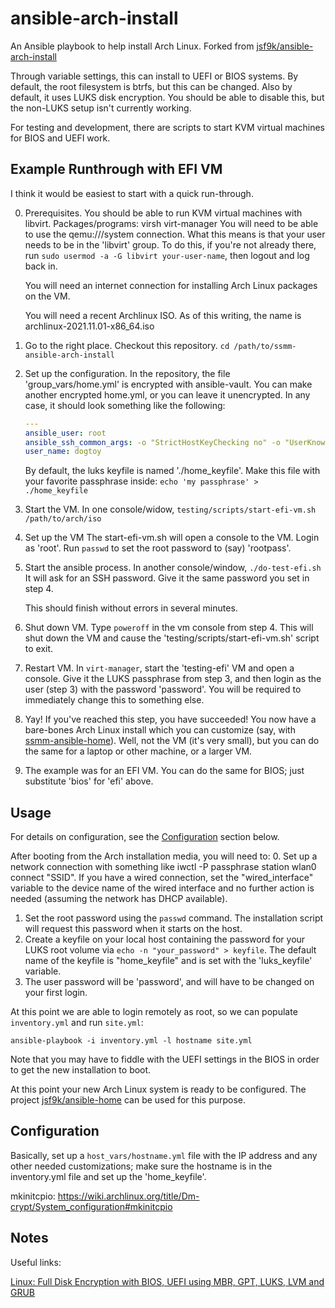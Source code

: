 # ansible-arch-install #

An Ansible playbook to help install Arch Linux. Forked from
[jsf9k/ansible-arch-install](https://github.com/jsf9k/ansible-arch-install)

Through variable settings, this can install to UEFI or BIOS systems.
By default, the root filesystem is btrfs, but this can be changed.
Also by default, it uses LUKS disk encryption. You should be able to
disable this, but the non-LUKS setup isn't currently working.

For testing and development, there are scripts to start KVM virtual
machines for BIOS and UEFI work.

## Example Runthrough with EFI VM ##

I think it would be easiest to start with a quick run-through.

0. Prerequisites.
   You should be able to run KVM virtual machines with libvirt.
   Packages/programs:
       virsh
       virt-manager
   You will need to be able to use the qemu:///system connection. What
   this means is that your user needs to be in the 'libvirt' group. To
   do this, if you're not already there, run
   `sudo usermod -a -G libvirt your-user-name`, then logout and log
   back in.
   
   You will need an internet connection for installing Arch Linux
   packages on the VM.
   
   You will need a recent Archlinux ISO. As of this writing, the name
   is archlinux-2021.11.01-x86_64.iso
   
1. Go to the right place.
   Checkout this repository.
   `cd /path/to/ssmm-ansible-arch-install`

2. Set up the configuration.
   In the repository, the file 'group_vars/home.yml' is encrypted with
   ansible-vault. You can make another encrypted home.yml, or you can
   leave it unencrypted. In any case, it should look something like
   the following:
   
   ```yaml
   ---
   ansible_user: root
   ansible_ssh_common_args: -o "StrictHostKeyChecking no" -o "UserKnownHostsFile /dev/null"
   user_name: dogtoy
   ```

   By default, the luks keyfile is named './home_keyfile'. Make this
   file with your favorite passphrase inside:
   `echo 'my passphrase' > ./home_keyfile`

3. Start the VM.
   In one console/widow,
   `testing/scripts/start-efi-vm.sh /path/to/arch/iso`
   
4. Set up the VM
   The start-efi-vm.sh will open a console to the VM. Login as
   'root'. Run `passwd` to set the root password to (say) 'rootpass'.

5. Start the ansible process.
   In another console/window,
   `./do-test-efi.sh`
   It will ask for an SSH password. Give it the same password you set
   in step 4.

   This should finish without errors in several minutes.
   
6. Shut down VM.
   Type `poweroff` in the vm console from step 4. This will shut down
   the VM and cause the 'testing/scripts/start-efi-vm.sh' script to
   exit.
   
7. Restart VM.
   In `virt-manager`, start the 'testing-efi' VM and open a console.
   Give it the LUKS passphrase from step 3, and then login as the user
   (step 3) with the password 'password'. You will be required to
   immediately change this to something else.
   
8. Yay!
   If you've reached this step, you have succeeded! You now have a
   bare-bones Arch Linux install which you can customize (say, with
   [ssmm-ansible-home](https://github.com/sesamemucho/ssmm-ansible-home)).
   Well, not the VM (it's very small), but you can do the same for a
   laptop or other machine, or a larger VM.
   
9. The example was for an EFI VM. You can do the same for BIOS; just
   substitute 'bios' for 'efi' above.

## Usage ##

For details on configuration, see the [Configuration](#configuration) section below.

After booting from the Arch installation media, you will need to:
0. Set up a network connection with something like
   iwctl -P passphrase station wlan0 connect "SSID". If you have a
   wired connection, set the "wired_interface" variable to the device
   name of the wired interface and no further action is needed
   (assuming the network has DHCP available).
1. Set the root password using the `passwd` command. The installation
   script will request this password when it starts on the host.
2. Create a keyfile on your local host containing the password for
   your LUKS root volume via `echo -n "your_password" > keyfile`. The
   default name of the keyfile is "home_keyfile" and is set with the
   'luks_keyfile' variable.
3. The user password will be 'password', and will have to be changed
   on your first login.

At this point we are able to login remotely as root, so we can
populate `inventory.yml` and run `site.yml`:

```console
ansible-playbook -i inventory.yml -l hostname site.yml
```

Note that you may have to fiddle with the UEFI settings in the BIOS in
order to get the new installation to boot.

At this point your new Arch Linux system is ready to be configured.
The project
[jsf9k/ansible-home](https://github.com/jsf9k/ansible-home) can be
used for this purpose.

## Configuration ##

Basically, set up a `host_vars/hostname.yml` file with the IP address
and any other needed customizations; make sure the hostname is in the
inventory.yml file and set up the 'home_keyfile'.

mkinitcpio:
https://wiki.archlinux.org/title/Dm-crypt/System_configuration#mkinitcpio

## Notes ##

Useful links:

[Linux: Full Disk Encryption with BIOS, UEFI using MBR, GPT, LUKS, LVM and GRUB](https://www.rohlix.eu/post/linux-disk-encryption-with-bios-uefi-using-mbr-gpt-luks-lvm-and-grub/)

